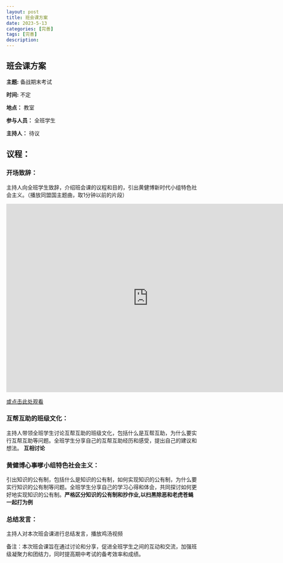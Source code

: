 ```yaml
---
layout: post
title: 班会课方案
date: 2023-5-13
categories: [完善]
tags: [完善]
description: 
---
```


## 班会课方案

**主题:** 备战期末考试

**时间:** 不定

**地点：** 教室

**参与人员：** 全班学生

**主持人：** 待议

## 议程：

### 开场致辞：

主持人向全班学生致辞，介绍班会课的议程和目的，引出黄健博新时代小组特色社会主义。（播放同盟国主题曲，取1分钟以前的片段）

<iframe height=498 width=750 src="https://www.bilibili.com/video/BV12x411B7ie/?vd_source=090b6121dee1ea1be9c607d6144999f1" frameborder=0 allowfullscreen></iframe>

[或点击此处观看](https://www.bilibili.com/video/BV12x411B7ie/?vd_source=090b6121dee1ea1be9c607d6144999f1)


### 互帮互助的班级文化：
主持人带领全班学生讨论互帮互助的班级文化，包括什么是互帮互助，为什么要实行互帮互助等问题。全班学生分享自己的互帮互助经历和感受，提出自己的建议和想法。 **互相讨论**

### 黄健博心事嗲小组特色社会主义：
引出知识的公有制，包括什么是知识的公有制，如何实现知识的公有制，为什么要实行知识的公有制等问题。全班学生分享自己的学习心得和体会，共同探讨如何更好地实现知识的公有制。**严格区分知识的公有制和抄作业,以扫黑除恶和老虎苍蝇一起打为例**

### 总结发言：
主持人对本次班会课进行总结发言，播放鸡汤视频

备注：本次班会课旨在通过讨论和分享，促进全班学生之间的互动和交流，加强班级凝聚力和团结力，同时提高期中考试的备考效率和成绩。






